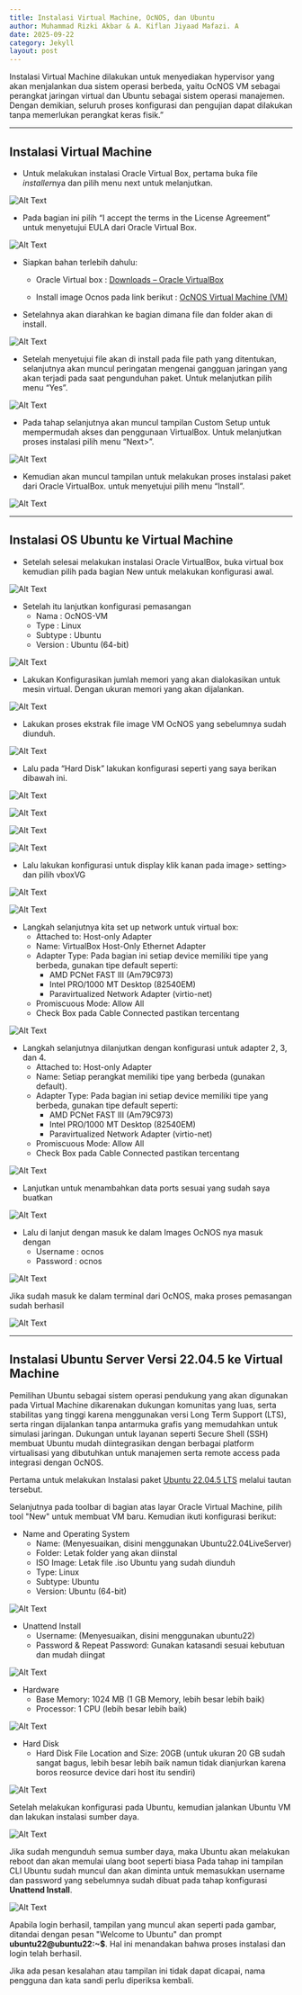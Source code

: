 ```yaml
---
title: Instalasi Virtual Machine, OcNOS, dan Ubuntu
author: Muhammad Rizki Akbar & A. Kiflan Jiyaad Mafazi. A
date: 2025-09-22
category: Jekyll
layout: post
---
```


Instalasi Virtual Machine dilakukan untuk menyediakan hypervisor yang akan menjalankan dua sistem operasi berbeda, yaitu OcNOS VM sebagai perangkat jaringan virtual dan Ubuntu sebagai sistem operasi manajemen. Dengan demikian, seluruh proses konfigurasi dan pengujian dapat dilakukan tanpa memerlukan perangkat keras fisik.”

---

## Instalasi Virtual Machine

- Untuk melakukan instalasi Oracle Virtual Box, pertama buka file *installer*nya dan pilih menu next untuk melanjutkan.

![Alt Text](/assets/gitbook/images/sbs_vm/01.png)

- Pada bagian ini pilih “I accept the terms in the License Agreement” untuk menyetujui EULA dari Oracle Virtual Box.

![Alt Text](/assets/gitbook/images/sbs_vm/02.png)

- Siapkan bahan terlebih dahulu:
    
    - Oracle Virtual box  : [Downloads – Oracle VirtualBox](https://download.virtualbox.org/virtualbox/7.1.6/VirtualBox-7.1.6-167084-Win.exe)
    
    - Install image Ocnos pada link berikut : [OcNOS Virtual Machine (VM)](https://www.ipinfusion.com/products/ocnos-vm/)

- Setelahnya akan diarahkan ke bagian dimana file dan folder akan di install.

![Alt Text](/assets/gitbook/images/sbs_vm/03.png)

- Setelah menyetujui file akan di install pada file path yang ditentukan, selanjutnya akan muncul peringatan mengenai gangguan jaringan yang akan terjadi pada saat pengunduhan paket. Untuk melanjutkan pilih menu “Yes”.

![Alt Text](/assets/gitbook/images/sbs_vm/04.png)

- Pada tahap selanjutnya akan muncul tampilan Custom Setup untuk mempermudah akses dan penggunaan VirtualBox. Untuk melanjutkan proses instalasi pilih menu “Next>”.

![Alt Text](/assets/gitbook/images/sbs_vm/05.png)

- Kemudian akan muncul tampilan untuk melakukan proses instalasi paket dari Oracle VirtualBox. untuk menyetujui pilih menu “Install”.

![Alt Text](/assets/gitbook/images/sbs_vm/06.png)

---

## Instalasi OS Ubuntu ke Virtual Machine

- Setelah selesai melakukan instalasi Oracle VirtualBox, buka virtual box kemudian pilih pada bagian New untuk melakukan konfigurasi awal.

![Alt Text](/assets/gitbook/images/sbs_ocnos/01.png)

- Setelah itu lanjutkan konfigurasi pemasangan
    - Nama : OcNOS-VM
    - Type : Linux
    - Subtype : Ubuntu
    - Version : Ubuntu (64-bit)

![Alt Text](/assets/gitbook/images/sbs_ocnos/02.png)

- Lakukan Konfigurasikan jumlah memori yang akan dialokasikan untuk mesin virtual. Dengan ukuran memori yang akan dijalankan.

![Alt Text](/assets/gitbook/images/sbs_ocnos/03.png)

- Lakukan proses ekstrak file image VM OcNOS yang sebelumnya sudah diunduh.

![Alt Text](/assets/gitbook/images/sbs_ocnos/04.png)

- Lalu pada “Hard Disk” lakukan konfigurasi seperti yang saya berikan dibawah ini.

![Alt Text](/assets/gitbook/images/sbs_ocnos/05.png)

![Alt Text](/assets/gitbook/images/sbs_ocnos/06.png)

![Alt Text](/assets/gitbook/images/sbs_ocnos/07.png)

![Alt Text](/assets/gitbook/images/sbs_ocnos/08.png)

- Lalu lakukan konfigurasi untuk display klik kanan pada image> setting> dan pilih vboxVG

![Alt Text](/assets/gitbook/images/sbs_ocnos/09.png)

![Alt Text](/assets/gitbook/images/sbs_ocnos/10.png)

- Langkah selanjutnya kita set up network untuk virtual box:
    - Attached to: Host-only Adapter
    - Name: VirtualBox Host-Only Ethernet Adapter
    - Adapter Type: Pada bagian ini setiap device memiliki tipe yang berbeda, gunakan tipe default seperti:
        - AMD PCNet FAST III (Am79C973)
        - Intel PRO/1000 MT Desktop (82540EM)
        - Paravirtualized Network Adapter (virtio-net)
    - Promiscuous Mode:  Allow All
    - Check Box pada Cable Connected pastikan tercentang

![Alt Text](/assets/gitbook/images/sbs_ocnos/11.png)

- Langkah selanjutnya dilanjutkan dengan konfigurasi untuk adapter 2, 3, dan 4.
    - Attached to: Host-only Adapter
    - Name: Setiap perangkat memiliki tipe yang berbeda (gunakan default).
    - Adapter Type: Pada bagian ini setiap device memiliki tipe yang berbeda, gunakan tipe default seperti:
        - AMD PCNet FAST III (Am79C973)
        - Intel PRO/1000 MT Desktop (82540EM)
        - Paravirtualized Network Adapter (virtio-net)
    - Promiscuous Mode:  Allow All
    - Check Box pada Cable Connected pastikan tercentang

![Alt Text](/assets/gitbook/images/sbs_ocnos/12.png)

- Lanjutkan untuk menambahkan data ports sesuai yang sudah saya buatkan

![Alt Text](/assets/gitbook/images/sbs_ocnos/15.png)

- Lalu di lanjut dengan masuk ke dalam Images OcNOS nya masuk dengan
    - Username : ocnos
    - Password : ocnos

![Alt Text](/assets/gitbook/images/sbs_ocnos/14.png)

Jika sudah masuk ke dalam terminal dari OcNOS, maka proses pemasangan sudah berhasil

![Alt Text](/assets/gitbook/images/sbs_ocnos/13.png)

---

## Instalasi Ubuntu Server Versi 22.04.5 ke Virtual Machine

Pemilihan Ubuntu sebagai sistem operasi pendukung yang akan digunakan pada Virtual Machine dikarenakan dukungan komunitas yang luas, serta stabilitas yang tinggi karena menggunakan versi Long Term Support (LTS), serta ringan dijalankan tanpa antarmuka grafis yang memudahkan untuk simulasi jaringan. Dukungan untuk layanan seperti Secure Shell (SSH) membuat Ubuntu mudah diintegrasikan dengan berbagai platform virtualisasi yang dibutuhkan untuk manajemen serta remote access pada integrasi dengan OcNOS.

Pertama untuk melakukan Instalasi paket [Ubuntu 22.04.5 LTS](https://releases.ubuntu.com/22.04/ubuntu-22.04.5-live-server-amd64.iso) melalui tautan tersebut.

Selanjutnya pada toolbar di bagian atas layar Oracle Virtual Machine, pilih tool "New" untuk membuat VM baru. Kemudian ikuti konfigurasi berikut:

- Name and Operating System
    - Name: (Menyesuaikan, disini menggunakan Ubuntu22.04LiveServer)
    - Folder: Letak folder yang akan diinstal
    - ISO Image: Letak file .iso Ubuntu yang sudah diunduh
    - Type: Linux
    - Subtype: Ubuntu
    - Version: Ubuntu (64-bit)

![Alt Text](assets/gitbook/images/sbs_ubuntu/01.png)

- Unattend Install
    - Username: (Menyesuaikan, disini menggunakan ubuntu22)
    - Password & Repeat Password: Gunakan katasandi sesuai kebutuan dan mudah diingat

![Alt Text](assets/gitbook/images/sbs_ubuntu/02.png)

- Hardware
    - Base Memory: 1024 MB (1 GB Memory, lebih besar lebih baik)
    - Processor: 1 CPU (lebih besar lebih baik)

![Alt Text](assets/gitbook/images/sbs_ubuntu/03.png)

- Hard Disk
    - Hard Disk File Location and Size: 20GB (untuk ukuran 20 GB sudah sangat bagus, lebih besar lebih baik namun tidak dianjurkan karena boros reosurce device dari host itu sendiri)

![Alt Text](assets/gitbook/images/sbs_ubuntu/04.png)

Setelah melakukan konfigurasi pada Ubuntu, kemudian jalankan Ubuntu VM dan lakukan instalasi sumber daya.

![Alt Text](assets/gitbook/images/sbs_ubuntu/05.png)

Jika sudah mengunduh semua sumber daya, maka Ubuntu akan melakukan reboot dan akan memulai ulang boot seperti biasa Pada tahap ini tampilan CLI Ubuntu sudah muncul dan akan diminta untuk memasukkan username dan password yang sebelumnya sudah dibuat pada tahap konfigurasi **Unattend Install**.

![Alt Text](assets/gitbook/images/sbs_ubuntu/06.png)

Apabila login berhasil, tampilan yang muncul akan seperti pada gambar, ditandai dengan pesan "Welcome to Ubuntu" dan prompt **ubuntu22@ubuntu22:~$**. Hal ini menandakan bahwa proses instalasi dan login telah berhasil.

Jika ada pesan kesalahan atau tampilan ini tidak dapat dicapai, nama pengguna dan kata sandi perlu diperiksa kembali.